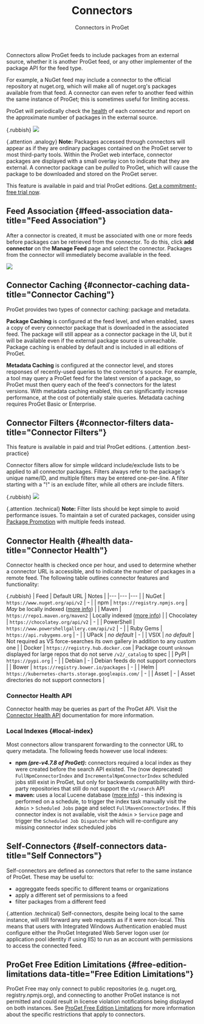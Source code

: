 ﻿---
title: Connectors
subtitle: Connectors in ProGet
sequence: 300
keywords: connectors, filters, licensing
show-headings-in-nav: true
---

<style type="text/css">
.rubbish td:nth-child(2) { font-size: 12px; }
.rubbish img { max-width: 635px; }
</style>

Connectors allow ProGet feeds to include packages from an external source, whether it is another ProGet feed, or any other implementer of the package API for the feed type.

For example, a NuGet feed may include a connector to the official repository at nuget.org, which will make all of nuget.org's packages available from that feed. A connector can even refer to another feed within the same instance of ProGet; this is sometimes useful for limiting access.

ProGet will periodically check the [health](#health) of each connector and report on the approximate number of packages in the external source.

{.rubbish} ![](/resources/documentation/proget/core-concepts-connectors/connectors-health.png)

{.attention .analogy} **Note:** Packages accessed through connectors will appear as if they are ordinary packages contained on the ProGet server to most third-party tools. Within the ProGet web interface, connector packages are displayed with a small overlay icon to indicate that they are external. A connector package can be *pulled* to ProGet, which will cause the package to be downloaded and stored on the ProGet server.

This feature is available in paid and trial ProGet editions. [Get a commitment-free trial now](https://pages.inedo.com/claim-proget-trial).

## Feed Association {#feed-association data-title="Feed Association"}

After a connector is created, it must be associated with one or more feeds before packages can be retrieved from the connector. To do this, click **add connector** on the **Manage Feed** page and select the connector. Packages from the connector will immediately become available in the feed.

![](/resources/documentation/proget/core-concepts-connectors/feed-connectors.png)

## Connector Caching {#connector-caching data-title="Connector Caching"}

ProGet provides two types of connector caching: package and metadata.

**Package Caching** is configured at the feed level, and when enabled, saves a copy of every connector package that is downloaded in the associated feed. The package will still appear as a connector package in the UI, but it will be available even if the external package source is unreachable. Package caching is enabled by default and is included in all editions of ProGet.

**Metadata Caching** is configured at the connector level, and stores responses of recently-used queries to the connector's source. For example, a tool may query a ProGet feed for the latest version of a package, so ProGet must then query each of the feed's connectors for the latest versions. With metadata caching enabled, this can significantly increase performance, at the cost of potentially stale queries. Metadata caching requires ProGet Basic or Enterprise.

## Connector Filters {#connector-filters data-title="Connector Filters"}

This feature is available in paid and trial ProGet editions. {.attention .best-practice}

Connector filters allow for simple wildcard include/exclude lists to be applied to all connector packages. Filters always refer to the package's unique name/ID, and multiple filters may be entered one-per-line. A filter starting with a "!" is an exclude filter, while all others are include filters.

{.rubbish} ![](/resources/documentation/proget/core-concepts-connectors/connectors-filters.png)

{.attention .technical} **Note:** Filter lists should be kept simple to avoid performance issues. To maintain a set of curated packages, consider using [Package Promotion](https://www.youtube.com/watch?v=0uVDUt0wMjM) with multiple feeds instead.


## Connector Health {#health data-title="Connector Health"}

Connector health is checked once per hour, and used to determine whether a connector URL is accessible, and to indicate the number of packages in a remote feed. The following table outlines connector features and functionality:

{.rubbish}
| Feed          | Default URL                                               | Notes |
|---            |---                                                        |---    |
| NuGet         | `https://www.nuget.org/api/v2`                        |   -  |
| npm           | `https://registry.npmjs.org`                          |  _May_ be locally indexed ([more info](#local-index))  |
| Maven         | `https://repo1.maven.org/maven2`                      |   Locally indexed ([more info](#local-index)) |
| Chocolatey    | `https://chocolatey.org/api/v2`                       |   -  |
| PowerShell    | `https://www.powershellgallery.com/api/v2`           |   -  |
| Ruby Gems     | `https://api.rubygems.org`                             |  -  |
| UPack         | _no default_                                              |  -  |
| VSIX          | _no default_                                              |  Not required as VS force-searches its own gallery in addition to any custom one  |
| Docker        | `https://registry.hub.docker.com`                     |  Package count `unknown` displayed for large repos that do not serve `/v2/_catalog` to spec |
| PyPI          | `https://pypi.org`                                      |  -  |
| Debian        | -                                                         |  Debian feeds do not support connectors  |
| Bower         | `https://registry.bower.io/packages`                  |  -  |
| Helm          | `https://kubernetes-charts.storage.googleapis.com/` |   -  |
| Asset         | -                                                         | Asset directories do not support connectors |



### Connector Health API

Connector health may be queries as part of the ProGet API. Visit the [Connector Health API](/docs/proget/reference/api/connector-health-api) documentation for more information.

### Local Indexes {#local-index}

Most connectors allow transparent forwarding to the connector URL to query metadata. The following feeds however use local indexes:

 - **npm _(pre-v4.7.8 of ProGet)_:** connectors required a local index as they were created before the search API existed. The (now deprecated) `FullNpmConnectorIndex` and `IncrementalNpmConnectorIndex` scheduled jobs still exist in ProGet, but only for backwards compatibility with third-party repositories that still do not support the `v1/search` API
 - **maven:** uses a local Lucene database ([more info](/docs/proget/feeds/maven)) - this indexing is performed on a schedule, to trigger the index task manually visit the `Admin` > `Scheduled Jobs` page and select `FullMavenConnectorIndex`. If this connector index is not available, visit the `Admin` > `Service` page and trigger the `Scheduled Job Dispatcher` which will re-configure any missing connector index scheduled jobs

## Self-Connectors {#self-connectors data-title="Self Connectors"}

Self-connectors are defined as connectors that refer to the same instance of ProGet. These may be useful to:

 - aggreggate feeds specific to different teams or organizations
 - apply a different set of permissions to a feed
 - filter packages from a different feed

{.attention .technical} Self-connectors, despite being local to the same instance, will still forward any web requests as if it were non-local. This means that users with Integrated Windows Authentication enabled must configure either the ProGet Integrated Web Server logon user (or application pool identity if using IIS) to run as an account with permissions to access the connected feed.

## ProGet Free Edition Limitations {#free-edition-limitations data-title="Free Edition Limitations"}

ProGet Free may only connect to public repositories (e.g. nuget.org, registry.npmjs.org), and connecting to another ProGet instance is not permitted and could result in license violation notifications being displayed on both instances. See [ProGet Free Edition Limitations](/docs/proget/administration/license#proget-free-edition-limitations) for more information about the specific restrictions that apply to connectors.
